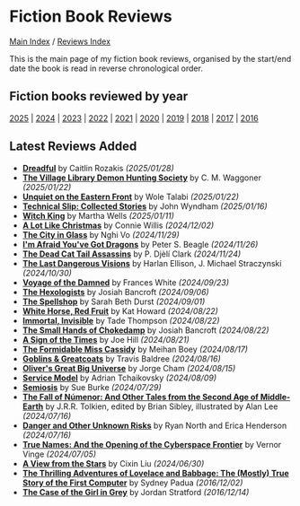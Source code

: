 # Fiction Book Reviews

[Main Index](../../README.md) / [Reviews Index](../README.md)

This is the main page of my fiction book reviews, organised by the start/end date the book is read in reverse chronological order.

## Fiction books reviewed by year

[2025](2025/README.md) | [2024](2024/README.md) | [2023](2023/README.md) | [2022](2022/README.md) | [2021](2021/README.md) | [2020](2020/README.md) | [2019](2019/README.md) | [2018](2018/README.md) | [2017](2017/README.md) | [2016](2016/README.md)

## Latest Reviews Added

- [**Dreadful**](2025/20250128-Dreadful.md) by Caitlin Rozakis *(2025/01/28)*
- [**The Village Library Demon Hunting Society**](2025/20250122-VillageLibraryDemonHuntingSociety.md) by C. M. Waggoner *(2025/01/22)*
- [**Unquiet on the Eastern Front**](2025/20250122-UnquietEasternFront.md) by Wole Talabi *(2025/01/22)*
- [**Technical Slip: Collected Stories**](2025/20250116-TechnicalSlip.md) by John Wyndham *(2025/01/16)*
- [**Witch King**](2025/20250111-WitchKing.md) by Martha Wells *(2025/01/11)*
- [**A Lot Like Christmas**](2024/20241202-LotLikeChristmas.md) by Connie Willis *(2024/12/02)*
- [**The City in Glass**](2024/20241129-CityInGlass.md) by Nghi Vo *(2024/11/29)*
- [**I'm Afraid You've Got Dragons**](2024/20241126-YouGotDragons.md) by Peter S. Beagle *(2024/11/26)*
- [**The Dead Cat Tail Assassins**](2024/20241124-DeadCatTailAssassins.md) by P. Djèlí Clark *(2024/11/24)*
- [**The Last Dangerous Visions**](2024/20241030-LastDangerousVisions.md) by Harlan Ellison, J. Michael Straczynski *(2024/10/30)*
- [**Voyage of the Damned**](2024/20240923-VoyagedDamned.md) by Frances White *(2024/09/23)*
- [**The Hexologists**](2024/20240906-Hexologists.md) by Josiah Bancroft *(2024/09/06)*
- [**The Spellshop**](2024/20240901-Spellshop.md) by Sarah Beth Durst *(2024/09/01)*
- [**White Horse, Red Fruit**](2024/20240822-WhiteHorseRedFruit.md) by Kat Howard *(2024/08/22)*
- [**Immortal, Invisible**](2024/20240822-ImmortalInvisible.md) by Tade Thompson *(2024/08/22)*
- [**The Small Hands of Chokedamp**](2024/20240822-SmallHandsChokedamp.md) by Josiah Bancroft *(2024/08/22)*
- [**A Sign of the Times**](2024/20240821-SignTimes.md) by Joe Hill *(2024/08/21)*
- [**The Formidable Miss Cassidy**](2024/20240817-FormidableMissCassidy.md) by Meihan Boey *(2024/08/17)*
- [**Goblins & Greatcoats**](2024/20240816-GoblinsGreatcoats.md) by Travis Baldree *(2024/08/16)*
- [**Oliver's Great Big Universe**](2024/20240815-OliverGreatBigUniverse.md) by Jorge Cham *(2024/08/15)*
- [**Service Model**](2024/20240809-ServiceModel.md) by Adrian Tchaikovsky *(2024/08/09)*
- [**Semiosis**](2024/20240729-Semiosis.md) by Sue Burke *(2024/07/29)*
- [**The Fall of Númenor: And Other Tales from the Second Age of Middle-Earth**](2024/20240716-FallNumenor.md) by J.R.R. Tolkien, edited by Brian Sibley, illustrated by Alan Lee *(2024/07/16)*
- [**Danger and Other Unknown Risks**](2024/20240716-DangerOtherUnknownRisks.md) by Ryan North and Erica Henderson *(2024/07/16)*
- [**True Names: And the Opening of the Cyberspace Frontier**](2024/20240705-TrueNamesOpeningCyberspace.md) by Vernor Vinge *(2024/07/05)*
- [**A View from the Stars**](2024/20240630-ViewStars.md) by Cixin Liu *(2024/06/30)*
- [**The Thrilling Adventures of Lovelace and Babbage: The (Mostly) True Story of the First Computer**](2016/20161202-ThrillingAdventuresLovelaceBabbage.md) by Sydney Padua *(2016/12/02)*
- [**The Case of the Girl in Grey**](2016/20161214-CaseGirlGrey.md) by Jordan Stratford *(2016/12/14)*
